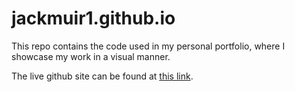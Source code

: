 # jackmuir1.github.io

This repo contains the code used in my personal portfolio, where I showcase my work in a visual manner.

The live github site can be found at [this link](https://jackmuir1.github.io). 
